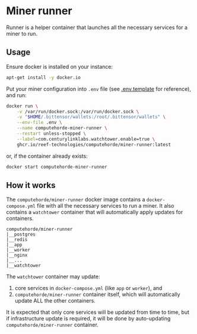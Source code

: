 # Miner runner

Runner is a helper container that launches all the necessary services for a miner to run.

## Usage

Ensure docker is installed on your instance:

```bash
apt-get install -y docker.io
```

Put your miner configuration into `.env` file (see [.env.template](.env.template) for reference), and run:

```bash
docker run \
    -v /var/run/docker.sock:/var/run/docker.sock \
    -v "$HOME/.bittensor/wallets:/root/.bittensor/wallets" \
    --env-file .env \
    --name computehorde-miner-runner \
    --restart unless-stopped \
    --label=com.centurylinklabs.watchtower.enable=true \
    ghcr.io/reef-technologies/computehorde/miner-runner:latest
```

or, if the container already exists:

```bash
docker start computehorde-miner-runner
```

## How it works

The `computehorde/miner-runner` docker image contains a `docker-compose.yml` file with all the necessary services to run a miner. It also contains a `watchtower` container that will automatically apply updates for containers.

```
computehorde/miner-runner
|__postgres
|__redis
|__app
|__worker
|__nginx
|__...
|__watchtower
```

The `watchtower` container may update:
1) core services in `docker-compose.yml` (like `app` or `worker`), and
2) `computehorde/miner-runner` container itself, which will automatically update ALL the other containers.

It is expected that only core services will be updated from time to time, but if infrastructure update is required, it will be done by auto-updating `computehorde/miner-runner` container.
